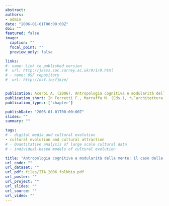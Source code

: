 ```yaml
---
abstract: 
authors:
- admin
date: "2006-01-01T00:00:00Z"
doi: ""
featured: false
image:
  caption: ""
  focal_point: ""
  preview_only: false

links:
#- name: Link to published version
#  url: http://jasss.soc.surrey.ac.uk/9/1/9.html
# - name: OSF repository
#  url: http://osf.io/fjkze/


publication: Acerbi A. (2006), Antropologia cognitiva e modularità della mente&#58; il caso della folkbiology, Ferretti F., Marraffa M. (Eds.), *L’architettura della mente&#58; saggi sulla modularità*, Catanzaro, Abramo Editore, pp. 189 – 212
publication_short: In Ferretti F., Marraffa M. (Eds.), *L’architettura della mente&#58; saggi sulla modularità*, Catanzaro, Abramo Editore, pp. 189 – 212
publication_types: ['chapter']

publishDate: "2006-01-01T00:00:00Z"
slides: ""
summary: ""

tags:
# - digital media and cultural evolution
- cultural evolution and cultural attraction 
# - Quantitative analysis of large scale cultural data
# - individual-based models of cultural evolution

title: "Antropologia cognitiva e modularità della mente: il caso della folkbiology"
url_code: ""
url_dataset: ""
url_pdf: files/ITA_2006_folkbio.pdf
url_poster: ""
url_project: ""
url_slides: ""
url_source: ""
url_video: ""
---
```

